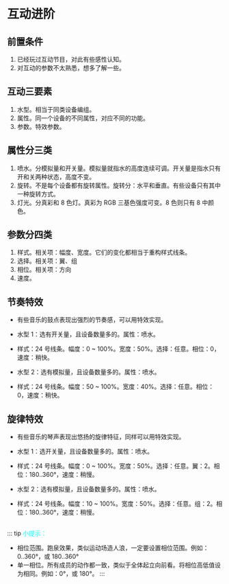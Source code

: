 # 互动进阶

## 前置条件
1. 已经玩过互动节目，对此有些感性认知。
2. 对互动的参数不太熟悉，想多了解一些。

## 互动三要素
1. 水型。相当于同类设备编组。
2. 属性。同一个设备的不同属性，对应不同的功能。
3. 参数。特效参数。

## 属性分三类
1. 喷水。分模拟量和开关量。模拟量就指水的高度连续可调。开关量是指水只有开和关两种状态，高度不变。
2. 旋转。不是每个设备都有旋转属性。旋转分：水平和垂直。有些设备只有其中一种旋转方式。
3. 灯光。分真彩和 8 色灯。真彩为 RGB 三基色强度可变。8 色则只有 8 中颜色。

## 参数分四类
1. 样式。相关项：幅度、宽度。它们的变化都相当于重构样式线条。
2. 选择。相关项：翼、组
3. 相位。相关项：方向
3. 速度。

## 节奏特效
- 有些音乐的鼓点表现出强烈的节奏感，可以用特效实现。
- 水型 1：选有开关量，且设备数量多的。属性：喷水。
- 样式：24 号线条。幅度：0 ~ 100%。宽度：50%。选择：任意。相位：0，速度：稍快。

- 水型 2：选有模拟量，且设备数量多的。属性：喷水。
- 样式：24 号线条。幅度：50 ~ 100%。宽度：40%。选择：任意。相位：0，速度：稍快。


## 旋律特效
- 有些音乐的琴声表现出悠扬的旋律特征，同样可以用特效实现。
- 水型 1：选开关量，且设备数量多的。属性：喷水。
- 样式：24 号线条。幅度：0 ~ 100%。宽度：50%。选择：任意。翼：2。相位：180..360°，速度：稍慢。

- 水型 2：选有模拟量，且设备数量多的。属性：喷水。
- 样式：24 号线条。幅度：10 ~ 100%。宽度：50%。选择：任意。组：2。相位：180..360°，速度：稍慢。

##
::: tip <font color="cyan">小提示：</font>
- 相位范围。跑泉效果，类似运动场造人浪，一定要设置相位范围。例如：0..360°，或 180..360°
- 单一相位。所有成员的动作都一致，类似于全体起立向前看。将相位高低值设为相同。例如：0°，或 180°。
:::